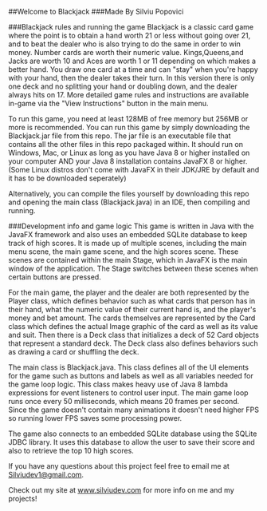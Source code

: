 ##Welcome to Blackjack
###Made By Silviu Popovici

###Blackjack rules and running the game
Blackjack is a classic card game where the point is to obtain a hand worth 21 or less without going over 21, and to beat the dealer who is also trying to do the same in order to win money. Number cards are worth their numeric value. Kings,Queens,and Jacks are worth 10 and Aces are worth 1 or 11 depending on which makes a better hand. You draw one card at a time and can "stay" when you're happy with your hand, then the dealer takes their turn. In this version there is only one deck and no splitting your hand or doubling down, and the dealer always hits on 17. More detailed game rules and instructions are available in-game via the "View Instructions" button in the main menu.

To run this game, you need at least 128MB of free memory but 256MB or more is recommended. You can run this game by simply downloading the Blackjack.jar file from this repo. The jar file is an executable file that contains all the other files in this repo packaged within. It should run on Windows, Mac, or Linux as long as you have Java 8 or higher installed on your computer AND your Java 8 installation contains JavaFX 8 or higher. (Some Linux distros don't come with JavaFX in their JDK/JRE by default and it has to be downloaded seperately)

Alternatively, you can compile the files yourself by downloading this repo and opening the main class (Blackjack.java) in an IDE, then compiling and running.

###Development info and game logic
This game is written in Java with the JavaFX framework and also uses an embedded SQLite database to keep track of high scores. It is made up of multiple scenes, including the main menu scene, the main game scene, and the high scores scene. These scenes are contained within the main Stage, which in JavaFX is the main window of the application. The Stage switches between these scenes when certain buttons are pressed. 

For the main game, the player and the dealer are both represented by the Player class, which defines behavior such as what cards that person has in their hand, what the numeric value of their current hand is, and the player's money and bet amount. The cards themselves are represented by the Card class which defines the actual Image graphic of the card as well as its value and suit. Then there is a Deck class that initializes a deck of 52 Card objects that represent a standard deck. The Deck class also defines behaviors such as drawing a card or shuffling the deck.

The main class is Blackjack.java. This class defines all of the UI elements for the game such as buttons and labels as well as all variables needed for the game loop logic. This class makes heavy use of Java 8 lambda expressions for event listeners to control user input. The main game loop runs once every 50 milliseconds, which means 20 frames per second. Since the game doesn't contain many animations it doesn't need higher FPS so running lower FPS saves some processing power.

The game also connects to an embedded SQLite database using the SQLite JDBC library. It uses this database to allow the user to save their score and also to retrieve the top 10 high scores.

If you have any questions about this project feel free to email me at Silviudev1@gmail.com. 

Check out my site at www.silviudev.com for more info on me and my projects! 